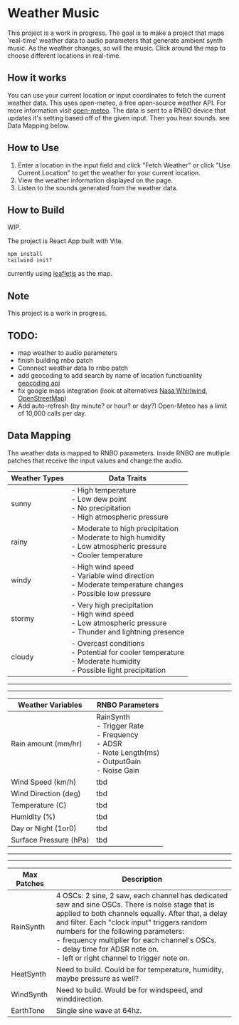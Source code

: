# Weather Music

This project is a work in progress. The goal is to make a project that maps 'real-time' weather data to audio parameters that generate ambient synth music. As the weather changes, so will the music. Click around the map to choose different locations in real-time.

## How it works

You can use your current location or input coordinates to fetch the current weather data. This uses open-meteo, a free open-source weather API. 
For more information  visit [open-meteo](https://open-meteo.com/). The data is sent to a RNBO device that updates it's setting based off of the given input. Then you hear sounds. see Data Mapping below.

## How to Use

1. Enter a location in the input field and click "Fetch Weather" or click "Use Current Location" to get the weather for your current location.
2. View the weather information displayed on the page.
3. Listen to the sounds generated from the weather data.

## How to Build
WIP.

The project is React App built with Vite. 

```npm install```
<br>
```tailwind init?```


currently using [leafletjs](https://leafletjs.com/reference.html) as the map. 

## Note

This project is a work in progress.  

## TODO: 
- map weather to audio parameters
- finish building rnbo patch
- Connnect weather data to rnbo patch
- add geocoding to add search by name of location functioanlity [geocoding api](https://open-meteo.com/en/docs/geocoding-api)
- fix google maps integration (look at alternatives [Nasa Whirlwind](https://worldwind.arc.nasa.gov/web/get-started/), [OpenStreetMap](https://wiki.openstreetmap.org/wiki/Use_OpenStreetMap))
- Add auto-refresh (by minute? or hour? or day?) Open-Meteo has a limit of 10,000 calls per day.

## Data Mapping
The weather data is mapped to RNBO parameters. Inside RNBO are mutliple patches that receive the input values and change the audio.

| Weather Types | Data Traits                                                                 |
|---------------|-----------------------------------------------------------------------------|
| sunny         | - High temperature<br>- Low dew point<br>- No precipitation<br>- High atmospheric pressure |
| rainy         | - Moderate to high precipitation<br>- Moderate to high humidity<br>- Low atmospheric pressure<br>- Cooler temperature |
| windy         | - High wind speed<br>- Variable wind direction<br>- Moderate temperature changes<br>- Possible low pressure |
| stormy        | - Very high precipitation<br>- High wind speed<br>- Low atmospheric pressure<br>- Thunder and lightning presence |
| cloudy        | - Overcast conditions<br>- Potential for cooler temperature<br>- Moderate humidity<br>- Possible light precipitation |


---
---

| Weather Variables |  RNBO Parameters |
|-------------------|----------------|
| Rain amount (mm/hr)| RainSynth<br>- Trigger Rate<br>- Frequency<br>- ADSR<br>- Note Length(ms)<br>- OutputGain<br>- Noise Gain
| Wind Speed (km/h) | tbd
| Wind Direction (deg)| tbd
| Temperature (C)  | tbd 
| Humidity (%)   | tbd
| Day or Night (1or0) | tbd
| Surface Pressure (hPa) | tbd

---
---

| Max Patches | Description
|-------------|------------|
| RainSynth   | 4 OSCs: 2 sine, 2 saw, each channel has dedicated saw and sine OSCs. There is noise stage that is applied to both channels equally. After that, a delay and filter. Each "clock input" triggers random numbers for the following parameters:<br>- frequency multiplier for each channel's OSCs.<br>- delay time for ADSR note on.<br>-  left or right channel to trigger note on.
| HeatSynth  | Need to build. Could be for temperature, humidity, maybe pressure as well? 
| WindSynth  | Need to build. Would be for windspeed, and winddirection.
| EarthTone | Single sine wave at 64hz. 